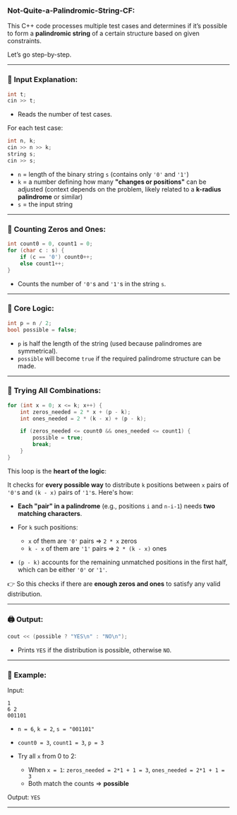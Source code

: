 ### Not-Quite-a-Palindromic-String-CF:

This C++ code processes multiple test cases and determines if it’s possible to form a **palindromic string** of a certain structure based on given constraints.

Let’s go step-by-step.

---

### 🔧 **Input Explanation**:

```cpp
int t;
cin >> t;
```

* Reads the number of test cases.

For each test case:

```cpp
int n, k;
cin >> n >> k;
string s;
cin >> s;
```

* `n` = length of the binary string `s` (contains only `'0'` and `'1'`)
* `k` = a number defining how many **"changes or positions"** can be adjusted (context depends on the problem, likely related to a **k-radius palindrome** or similar)
* `s` = the input string

---

### 🔢 **Counting Zeros and Ones**:

```cpp
int count0 = 0, count1 = 0;
for (char c : s) {
    if (c == '0') count0++;
    else count1++;
}
```

* Counts the number of `'0'`s and `'1'`s in the string `s`.

---

### 🧠 **Core Logic**:

```cpp
int p = n / 2;
bool possible = false;
```

* `p` is half the length of the string (used because palindromes are symmetrical).
* `possible` will become `true` if the required palindrome structure can be made.

---

### 🔁 **Trying All Combinations**:

```cpp
for (int x = 0; x <= k; x++) {
    int zeros_needed = 2 * x + (p - k);
    int ones_needed = 2 * (k - x) + (p - k);

    if (zeros_needed <= count0 && ones_needed <= count1) {
        possible = true;
        break;
    }
}
```

This loop is the **heart of the logic**:

It checks for **every possible way** to distribute `k` positions between `x` pairs of `'0'`s and `(k - x)` pairs of `'1'`s. Here's how:

* **Each "pair" in a palindrome** (e.g., positions `i` and `n-i-1`) needs **two matching characters**.
* For `k` such positions:

  * `x` of them are `'0'` pairs ⇒ `2 * x` zeros
  * `k - x` of them are `'1'` pairs ⇒ `2 * (k - x)` ones
* `(p - k)` accounts for the remaining unmatched positions in the first half, which can be either `'0'` or `'1'`.

👉 So this checks if there are **enough zeros and ones** to satisfy any valid distribution.

---

### 🖨️ **Output**:

```cpp
cout << (possible ? "YES\n" : "NO\n");
```

* Prints `YES` if the distribution is possible, otherwise `NO`.

---

### 🧾 **Example**:

Input:

```
1
6 2
001101
```

* `n = 6`, `k = 2`, `s = "001101"`
* `count0 = 3`, `count1 = 3`, `p = 3`
* Try all `x` from 0 to 2:

  * When `x = 1`: `zeros_needed = 2*1 + 1 = 3`, `ones_needed = 2*1 + 1 = 3`
  * Both match the counts ⇒ **possible**

Output: `YES`

---

